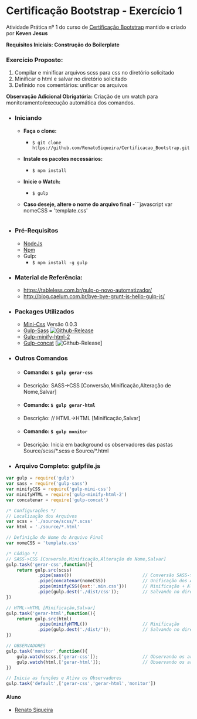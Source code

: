 # Certificação Bootstrap - Exercício 1 #

Atividade Prática nº 1 do curso de [Certificação Bootstrap](http://www.certificacaobootstrap.com.br/) mantido e criado por **Keven Jesus** 

**Requisitos Iniciais: Construção do Boilerplate**

### Exercício Proposto: ###
1. Compilar e minificar arquivos scss para css no diretório solicitado
2. Minificar o html e salvar no diretório solicitado
3. Definido nos comentários: unificar os arquivos

**Observação Adicional Obrigatória:** Criação de um watch para monitoramento/execução automática dos comandos.

- ### Iniciando ###

    - **Faça o clone:**
        - ```$ git clone https://github.com/RenatoSiqueira/Certificacao_Bootstrap.git```

    - **Instale os pacotes necessários:**
        - ```$ npm install```

    - **Inicie o Watch:**
        - ```$ gulp```

    - **Caso deseje, altere o nome do arquivo final**
        -```javascript
        var nomeCSS = 'template.css'
        ```

- ### Pré-Requisitos ###
    - [NodeJs](https://nodejs.org/en/download/)
    - [Npm](https://docs.npmjs.com/cli/install)
    - Gulp:
        - ```$ npm install -g gulp```

- ### Material de Referência: ###
    - https://tableless.com.br/gulp-o-novo-automatizador/
    - http://blog.caelum.com.br/bye-bye-grunt-js-hello-gulp-js/

- ### Packages Utilizados ###
    - [Mini-Css](https://www.npmjs.com/package/gulp-mini-css/) 
    Versão 0.0.3
    - [Gulp-Sass](https://www.npmjs.com/package/gulp-sass/)
    [![Github-Release](https://img.shields.io/github/release/dlmanning/gulp-sass.svg)](https://github.com/dlmanning/gulp-sass/releases)
    - [Gulp-minify-html-2](https://www.npmjs.com/package/gulp-minify-html-2/)
    - [Gulp-concat](https://www.npmjs.com/package/gulp-concat/)
    [![Github-Release](https://img.shields.io/github/release/contra/gulp-concat.svg)]

- ### Outros Comandos ###
    - #### Comando: ```$ gulp gerar-css``` ####
    - Descrição: SASS->CSS [Conversão,Minificação,Alteração de Nome,Salvar]

    - #### Comando: ```$ gulp gerar-html``` ####
    - Descrição: // HTML->HTML [Minificação,Salvar]

    - #### Comando: ```$ gulp monitor``` ####
    - Descrição: Inicia em background os observadores das pastas Source/scss/\*.scss e Source/\*.html

- ### Arquivo Completo: gulpfile.js ###
```javascript
var gulp = require('gulp')
var sass = require('gulp-sass')
var minifyCSS = require('gulp-mini-css')
var minifyHTML = require('gulp-minify-html-2')
var concatenar = require('gulp-concat')

/* Configurações */
// Localização dos Arquivos
var scss = './source/scss/*.scss'
var html = './source/*.html'

// Definição do Nome do Arquivo Final
var nomeCSS = 'template.css'

/* Código */
// SASS->CSS [Conversão,Minificação,Alteração de Nome,Salvar]
gulp.task('gerar-css',function(){
    return gulp.src(scss)
            .pipe(sass())                           // Conversão SASS->CSS
            .pipe(concatenar(nomeCSS))              // Unificação dos Arquivos CSS
            .pipe(minifyCSS({ext:'.min.css'}))      // Minificação + Alteração Nome.min.css
            .pipe(gulp.dest('./dist/css'));         // Salvando no diretório final
})

// HTML->HTML [Minificação,Salvar]
gulp.task('gerar-html',function(){
    return gulp.src(html)
            .pipe(minifyHTML())                     // Minificação
            .pipe(gulp.dest('./dist/'));            // Salvando no diretório final
})

// OBSERVADORES
gulp.task('monitor',function(){
    gulp.watch(scss,['gerar-css']);                 // Observando os arquivos SASS
    gulp.watch(html,['gerar-html']);                // Observando os arquivos HTML
})

// Inicia as funções e Ativa os Observadores
gulp.task('default',['gerar-css','gerar-html','monitor'])
```

#### Aluno #####
- [Renato Siqueira](renatoelysiqueira@gmail.com)
